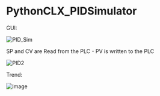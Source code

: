 # PythonCLX_PIDSimulator


GUI:


![PID_Sim](https://github.com/Destination2Unknown/PythonCLX_PIDSimulator/assets/92536730/1e441359-a999-41a2-b821-1571d1576793)



SP and CV are Read from the PLC - PV is written to the PLC


![PID2](https://user-images.githubusercontent.com/92536730/154962569-95818268-1a2a-4ed5-b7cf-19ce847b40db.png)


Trend:


![image](https://user-images.githubusercontent.com/92536730/154958077-527e4e79-6add-4fdc-bab9-9b7ee979cb87.png)

